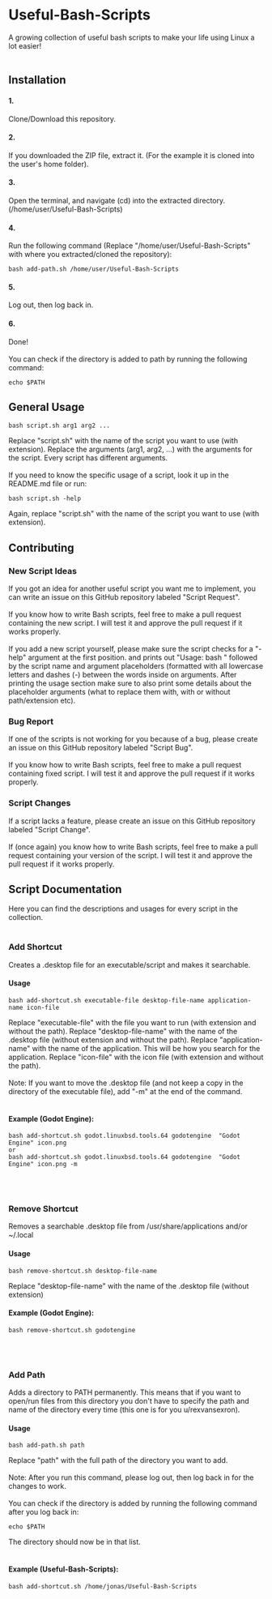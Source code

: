 # Useful-Bash-Scripts
A growing collection of useful bash scripts to make your life using Linux a lot easier! 
<br/>
<br/>
## Installation
#### 1.
Clone/Download this repository.

#### 2.
If you downloaded the ZIP file, extract it. (For the example it is cloned into the user's home folder).

#### 3.
Open the terminal, and navigate (cd) into the extracted directory. (/home/user/Useful-Bash-Scripts)

#### 4.
Run the following command (Replace "/home/user/Useful-Bash-Scripts" with where you extracted/cloned the repository):
```
bash add-path.sh /home/user/Useful-Bash-Scripts
```

#### 5.
Log out, then log back in.

#### 6.
Done!
<br/>
<br/>
You can check if the directory is added to path by running the following command:
```
echo $PATH
```

## General Usage
```
bash script.sh arg1 arg2 ...
```
Replace "script.sh" with the name of the script you want to use (with extension).
Replace the arguments (arg1, arg2, ...) with the arguments for the script. Every script has different arguments.
<br/>
<br/>
If you need to know the specific usage of a script, look it up in the README.md file or run:
```
bash script.sh -help
```
Again, replace "script.sh" with the name of the script you want to use (with extension).

## Contributing
### New Script Ideas
If you got an idea for another useful script you want me to implement, you can write an issue on this GitHub repository labeled "Script Request".
<br/>
<br/>
If you know how to write Bash scripts, feel free to make a pull request containing the new script. I will test it and approve the pull request if it works properly. 
<br/>
<br/>
If you add a new script yourself, please make sure the script checks for a "-help" argument at the first position. and prints out "Usage: bash " followed by the script name and argument placeholders (formatted with all lowercase letters and dashes (-) between the words inside on arguments. After printing the usage section make sure to also print some details about the placeholder arguments (what to replace them with, with or without path/extension etc).

### Bug Report
If one of the scripts is not working for you because of a bug, please create an issue on this GitHub repository labeled "Script Bug".
<br/>
<br/>
If you know how to write Bash scripts, feel free to make a pull request containing fixed script. I will test it and approve the pull request if it works properly.

### Script Changes
If a script lacks a feature, please create an issue on this GitHub repository labeled "Script Change".
<br/>
<br/>
If (once again) you know how to write Bash scripts, feel free to make a pull request containing your version of the script. I will test it and approve the pull request if it works properly.

## Script Documentation
Here you can find the descriptions and usages for every script in the collection.
<br/>
<br/>
### Add Shortcut
Creates a .desktop file for an executable/script and makes it searchable.

#### Usage
```
bash add-shortcut.sh executable-file desktop-file-name application-name icon-file
```

Replace "executable-file" with the file you want to run (with extension and without the path).
Replace "desktop-file-name" with the name of the .desktop file (without extension and without the path).
Replace "application-name" with the name of the application. This will be how you search for the application.
Replace "icon-file" with the icon file (with extension and without the path).
<br/>
<br/>
Note: If you want to move the .desktop file (and not keep a copy in the directory of the executable file), add "-m" at the end of the command.
<br/>
<br/>
#### Example (Godot Engine):
```
bash add-shortcut.sh godot.linuxbsd.tools.64 godotengine  "Godot Engine" icon.png
or
bash add-shortcut.sh godot.linuxbsd.tools.64 godotengine  "Godot Engine" icon.png -m
```
<br/>
<br/>


### Remove Shortcut
Removes a searchable .desktop file from /usr/share/applications and/or ~/.local

#### Usage
```
bash remove-shortcut.sh desktop-file-name
```


Replace "desktop-file-name" with the name of the .desktop file (without extension)

#### Example (Godot Engine):
```
bash remove-shortcut.sh godotengine
```
<br/>
<br/>

### Add Path
Adds a directory to PATH permanently. This means that if you want to open/run files from this directory you don't have to specify the path and name of the directory every time (this one is for you u/rexvansexron). 

#### Usage
```
bash add-path.sh path
```

Replace "path" with the full path of the directory you want to add.
<br/>
<br/>
Note: After you run this command, please log out, then log back in for the changes to work.
<br/>
<br/>
You can check if the directory is added by running the following command after you log back in:
```
echo $PATH
```
The directory should now be in that list.
<br/>
<br/>
#### Example (Useful-Bash-Scripts):
```
bash add-shortcut.sh /home/jonas/Useful-Bash-Scripts
```
